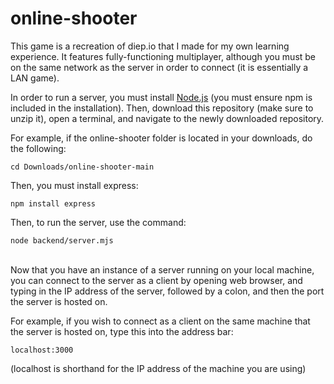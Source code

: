 # online-shooter
This game is a recreation of diep.io that I made for my own learning experience. It features fully-functioning multiplayer, although you must be on the same network as the server in order to connect (it is essentially a LAN game).

In order to run a server, you must install [Node.js](https://nodejs.org/en/download/) (you must ensure npm is included in the installation). Then, download this repository (make sure to unzip it), open a terminal, and navigate to the newly downloaded repository.

For example, if the online-shooter folder is located in your downloads, do the following:
```shell
cd Downloads/online-shooter-main
```

Then, you must install express:
```shell
npm install express
```

Then, to run the server, use the command:
```shell
node backend/server.mjs
```
<br/>
Now that you have an instance of a server running on your local machine, you can connect to the server as a client by opening web browser, and typing in the IP address of the server, followed by a colon, and then the port the server is hosted on.

For example, if you wish to connect as a client on the same machine that the server is hosted on, type this into the address bar:
```shell
localhost:3000
```
(localhost is shorthand for the IP address of the machine you are using)

